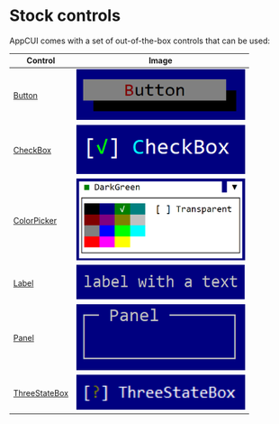 # Stock controls

AppCUI comes with a set of out-of-the-box controls that can be used:

| Control                                           | Image                                                          |
|---------------------------------------------------|----------------------------------------------------------------|
| [Button](stock-controls/button.md)                | <img src="stock-controls/img/button.png" width=300/>           |
| [CheckBox](stock-controls/checkbox.md)            | <img src="stock-controls/img/checkbox.png" width=300/>         |
| [ColorPicker](stock-controls/colorpicker.md)      | <img src="stock-controls/img/colorpicker.png" width=300/>      |
| [Label](stock-controls/label.md)                  | <img src="stock-controls/img/label.png" width=300/>            |
| [Panel](stock-controls/panel.md)                  | <img src="stock-controls/img/panel.png" width=300/>            |
| [ThreeStateBox](stock-controls/threestatebox.md)  | <img src="stock-controls/img/threestatebox.png" width=300/>    |


